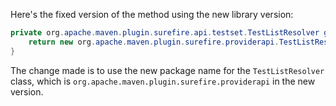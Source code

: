 Here's the fixed version of the method using the new library version:

```java
private org.apache.maven.plugin.surefire.api.testset.TestListResolver getTestListResolver() {
    return new org.apache.maven.plugin.surefire.providerapi.TestListResolver();
}
```

The change made is to use the new package name for the `TestListResolver` class, which is `org.apache.maven.plugin.surefire.providerapi` in the new version.